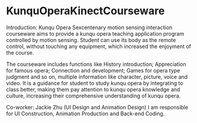 # KunquOperaKinectCourseware
Introduction: Kunqu Opera Sexcentenary motion sensing interaction courseware aims to provide a kunqu opera teaching application program controlled by motion sensing. Student can use its body as the remote control, without touching any equipment, which increased the enjoyment of the course.

The courseware includes functions like History introduction; Appreciation for famous opera; Connection and development; Games for opera type judgment and so on, multiple information like character, picture, voice and video. It is a guidance for student to study kunqu opera by integrating to class better, making them pay attention to kunqu opera knowledge and culture, increasing their comprehensive understanding of kunqu opera.  

Co-worker: Jackie Zhu (UI Design and Animation Design) I am responsible for UI Construction, Animation Production and Back-end Coding.

